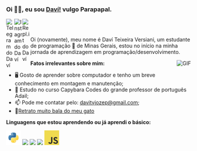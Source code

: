 ### Oi 👋🏽, eu sou [Daví!](https://vaporjawn.github.io) vulgo Parapapal.

<a href="https://t.me/parapapal">
  <img align="left" alt="Telegram do Daví" width="22px" src="https://cdn.jsdelivr.net/npm/simple-icons@v3/icons/telegram.svg" />
</a>
<a href="https://www.instagram.com/parapapal_/">
  <img align="left" alt="Instagram do Daví" width="22px" src="https://cdn.jsdelivr.net/npm/simple-icons@v3/icons/instagram.svg" />
</a>
<a href="https://repl.it/@DavTeixeira">
  <img align="left" alt="Repl.it do Daví" width="22px" src="https://cdn.jsdelivr.net/npm/simple-icons@3.13.0/icons/repl-dot-it.svg" />
</a>

<br />
<br />

Oi (novamente), meu nome é Daví Teixeira Versiani, um estudante de programação 🚀 de Minas Gerais, estou no início na minha jornada de aprendizagem em programação/desenvolvimento.

  <img align="right" alt="GIF" src="https://images-wixmp-ed30a86b8c4ca887773594c2.wixmp.com/f/39ac6b8e-c8c9-4d20-a781-2b36215bf34a/darz0p6-c135df35-834a-4c05-9629-4da136081691.gif?token=eyJ0eXAiOiJKV1QiLCJhbGciOiJIUzI1NiJ9.eyJzdWIiOiJ1cm46YXBwOjdlMGQxODg5ODIyNjQzNzNhNWYwZDQxNWVhMGQyNmUwIiwiaXNzIjoidXJuOmFwcDo3ZTBkMTg4OTgyMjY0MzczYTVmMGQ0MTVlYTBkMjZlMCIsIm9iaiI6W1t7InBhdGgiOiJcL2ZcLzM5YWM2YjhlLWM4YzktNGQyMC1hNzgxLTJiMzYyMTViZjM0YVwvZGFyejBwNi1jMTM1ZGYzNS04MzRhLTRjMDUtOTYyOS00ZGExMzYwODE2OTEuZ2lmIn1dXSwiYXVkIjpbInVybjpzZXJ2aWNlOmZpbGUuZG93bmxvYWQiXX0.CsEDhx9PEif5kPUEIItQTTmzJ1UUjRgk585Uc8BaiSU" width="40" height="40" />

**Fatos irrelevantes sobre mim:**

- 🖥 Gosto de aprender sobre computador e tenho um breve conhecimento em montagem e manutenção; 
- 👯 Estudo no curso Capybara Codes do grande professor de português Adail;
- 📫 Pode me contatar pelo: davitvjozep@gmail.com;
- 📱[Retrato muito bala do meu gato](blob:https://web.telegram.org/31b798b8-ebb8-43bc-a585-9222955736c7)

**Linguagens que estou aprendendo ou já aprendi o básico:**  


<code><img height="40" src="https://raw.githubusercontent.com/github/explore/80688e429a7d4ef2fca1e82350fe8e3517d3494d/topics/python/python.png"></code>
<code><img height="40" src="https://upload.wikimedia.org/wikipedia/commons/thumb/4/4b/Bash_Logo_Colored.svg/1200px-Bash_Logo_Colored.svg.png"></code>
<code><img height="40" src="https://logodownload.org/wp-content/uploads/2016/10/html5-logo-9.png"></code>
<code><img height="40" src="https://cdn.345tool.com/public/logos/css-formatter-logo.png"></code>
<code><img height="40" src="https://raw.githubusercontent.com/github/explore/80688e429a7d4ef2fca1e82350fe8e3517d3494d/topics/javascript/javascript.png"></code>
